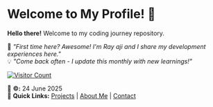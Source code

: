# Welcome to My Profile! 👋

**Hello there!** Welcome to my coding journey repository. 

🌱 *"First time here? Awesome! I'm Ray aji and I share my development experiences here."*  
💡 *"Come back often - I update this monthly with new learnings!"*

[![Visitor Count](https://visitor-badge.laobi.icu/badge?page_id=rayaji.profile)](https://github.com/rayaji)

📅 **©:**  24 June 2025  
🔗 **Quick Links:** [Projects](./projects) | [About Me](./about) | [Contact](./contact)
